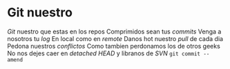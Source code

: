 
# Git nuestro
*Git* nuestro que estas en los repos
Comprimidos sean tus *commits*
Venga a nosotros tu *log*
En local como en *remote*
Danos hot nuestro *pull* de cada dia
Pedona nuestros *conflictos*
Como tambien perdonamos los de otros geeks
No nos dejes caer en *detached HEAD*
y libranos de *SVN*
`git commit --amend`
